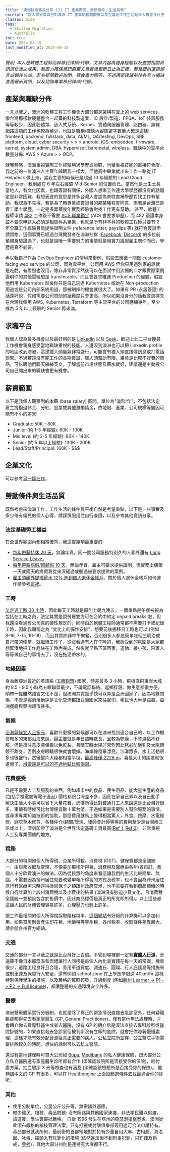 ```yaml
---
title: "澳洲技術移民分享 (2) IT 產業概況、勞動條件、生活品質"
excerpt: "跟大家分享自己對澳洲 IT 產業的粗略觀察以及在當地工作生活起來大概會長什麼樣子"
classes: wide
tags:
  - Skilled Migration
  - Australia
toc: true
date: 2024-04-15
last_modified_at: 2025-08-15
---
```


*聲明: 本人是軟體工程師而非移民律師/代辦，文章內容為自身經驗以及查閱相關資訊消化後之成果，我盡力確保資訊直至文章最後更新日止為正確，若見錯誤還請留言或郵件告知。若有疑問歡迎詢問，我會盡力回答，不過還是建議前往各官方網站查證最新資訊，以及諮詢專業移民律師/代辦。*

## 產業與職缺分佈

一言以蔽之，澳洲的軟體工程工作機會大部分都是架構在雲上的 web services，像台灣那樣軟硬體整合一起賣的科技製造業、IC 設計/製造、FPGA、IoT 裝置服務等等較少，因此韌體類、嵌入式系統、Kernel、實體伺服器管理、路由器、無線網路這類的工作也較為稀少，也就是職稱/職缺內容關鍵字數量大概是這樣: frontend, backend, fullstack, data, AI/ML, QA/testing, DevOps, SRE, platform, cloud, cyber security > > > android, iOS, embedded, firmware, kernel, system admin, DBA, hypervisor, baremetal, wireless。職缺中的雲平台數量分佈: AWS > Azure > > GCP。

就我體感，澳洲重視實際工作經驗勝過學歷或證照，也蠻重視技能的直接符合度。我之前的一位澳洲人主管年齡跟我一樣大，但他高中畢業就出來工作一路從 IT Helpdesk 做上來，當我主管的時候已是超過 10 年經驗的 Lead Cloud Engineer，我則處在 6 年左右經驗 Mid-Senior 的位置而已。當然他是土生土長當地人，有文化因素，也跟簽證有關係，外國人想來工作連大學學歷都沒有的話鐵定是非常困難，我想表達的意思是許多台灣人會認為來唸書補學歷對找工作有幫助，我認為不見得，若是為了轉專業或簽證目的那某種程度同意，但若是台灣已是資工學士學歷，一定是多累積幾年實務經驗會對找工作更有幫助。 甚至，軟體工程師申請 [482][482] 工作簽不需要 [ACS 職業鑑定](https://www.acs.org.au/msa.html) (ACS 會要求學歷)，而 482 簽證本身並不要求申請人必須是相關科系畢業，也就是所有非本科的軟體工程師只要有 2 年全職工作經驗且能提供證明文件 (reference letter, payslips 等) 就符合簽證申請資格。這個事實已經過台灣開發者在澳洲社群 ([Facebook][1], [Discord][2]) 的多位前輩親身驗證過了，也就是說唯一需要努力的事情就是用實力說服雇主聘你而已，學歷是真不必要。

再以我自己作為 DevOps Engineer 的情境來舉例，假設去應徵一間做 customer facing web service 的公司，同為雲平台，公司用 AWS 但你只用過別家的話就是吃虧，有證照也沒用，除非非常資深然後可以在面試中用流暢的口才跟實際案例證明你的其他雲經驗是 transferable。而且會要求維運 Production 的經驗，假設他們用 Kubernetes 然後你只是自己玩過 Kubernetes 或說在 Non-production 用過或是公司內部系統用過，那被刷掉的機會就很大了。如果有 PR (永居簽證) 的話還好說，假如需要公司贊助的話難度只會更高。所以如果沒身分的話我會選擇先在台灣找個用 AWS, Kubernetes, Terraform 等主流平台的公司磨練幾年，至少成為 5 年以上經驗的 Senior 再來澳。

## 求職平台

我個人認為最多機會以及最好用的是 [LinkedIn](https://www.linkedin.com/) 以及 [Seek](https://www.seek.com.au/)，歡迎上此二平台搜尋工作機會親身感受當地職缺重視的技能。人還沒到澳洲也可以把 LinkedIn profile 的地區改到澳洲，這邊獵人頭風氣非常盛行，可能會有獵人頭直接傳訊息或打電話聯繫。不過若還沒有能工作的長期簽證，獵人頭幫助有限，畢竟是比較不好賣的商品，可以跟他們聊天練練英文，了解當前市場狀態及薪水就好，建議還是主動投公司自己開出來的職缺會更有機會。

## 薪資範圍

以下是我個人觀察到的本薪 (base salary) 區間，單位為"澳幣/年"，不包括法定雇主提撥退休金、分紅、股票或其他激勵獎金，依地點、產業、公司規模等變因可能有不小的差異:

- Graduate: 50K - 80K
- Junior (約 1-3 年經驗): 60K - 100K
- Mid level (約 2-5 年經驗): 80K - 140K
- Senior (約 5 年以上經驗): 130K - 200K
- Lead/Staff/Principal: 160K - $$$

## 企業文化

可以參考[另一篇拙作](/zh-tw/cultural-experience-of-software-industry-in-taiwan-and-australia)。

## 勞動條件與生活品質

既然考慮來澳洲工作，工作生活的條件與平衡自然是考量重點，以下是一些事實及多少帶有偏見的個人心得，請謹慎服用並自行查證，以及參考其他資訊分享。

### 法定基礎勞工權益

在全世界範圍內都相當優秀，我這提幾項最重要的:
- [每年帶薪特休 20 天][20]，無論年資。同一間公司服務特別久的人額外還有 [Long Service Leave](https://www.fairwork.gov.au/leave/long-service-leave)。
- [每年帶薪病假/照顧假 10 天][10]，無論年資。雇主可要求提供證明，但實務上偶爾一天或兩天的病假我從來沒碰過或聽過被要求提供的案例。
- [雇主須額外提撥薪水 12% 進到個人退休金帳戶][12]。關於個人退休金帳戶如何運作請參考[這裡][withdraw_super]。

### 工時

[法定週工時 38 小時][38]，因此每天工時就是原則上朝九晚五，一個重點是午餐被視為包括在工時之內，法定其實是說勞雇雙方可在合約中約定 unpaid breaks 啦，但我還沒看過有公司真的硬性規定的，同時由於軟體工程師通常都不需要打卡或記錄工時，因此我願稱之為 "文化上的彈性安排"，想要前後挪移日工時也可以 (例如 8-16, 7-15, 10-18)，而且其實除非中午聚餐，否則很多人都是簡單吃個三明治或自己帶的便當，就繼續工作了，從沒看過有人在午睡的，我感受到的氛圍是大家都想緊湊地把工作趕快在工時內完成，然後就早點下班回家，運動、接小孩、陪家人等等做自己的事情去了，沒在拖泥帶水的。

### 地緣因素

身為離亞洲最近的英語系 ([五眼聯盟](https://zh.wikipedia.org/wiki/%E4%BA%94%E7%9C%BC%E8%81%AF%E7%9B%9F)) 國家，時差最多 3 小時，飛機直飛東岸大城約 8.5 - 9.5 小時為五眼聯盟最少，不論電話聯絡、返鄉探親、做生意都很方便。 順帶一提雖然語言文化不是，但澳洲其實幾乎快可以算是亞洲國家了，因為地緣關係，不管是經濟活動還是文化交流都跟亞洲國家來往密切，移民也大半是亞裔，亞洲餐廳與亞洲超市甚多。

### 氣候

[沿海氣候宜人且多元](https://en.wikipedia.org/wiki/Climate_of_Australia)，喜歡什麼樣的氣候都可以在澳洲找到適合自己的，以工作機會較多的東部沿海來說，最主要就是年日照時數長，且較為乾燥，不會濕黏不舒服，但是須注意皮膚保養以免乾裂，且晴天時太陽非常烈因此務必防曬乳及太陽眼鏡不離身，否則皮膚眼睛很快就會壞掉。海岸線風景漂亮，沙灘眾多，水上活動很多也很盛行，然後整片大陸都相當平坦，[最高峰僅 2228 m](https://en.wikipedia.org/wiki/Mount_Kosciuszko)，喜愛大山的朋友就很遺憾了，[滑雪還是可以的不過地點比較侷限](https://en.wikipedia.org/wiki/Skiing_in_Australia)。

### 花費感受

凡是不需要人工及服務的東西，例如超市中的食品、民生用品、能大量生產的商品 (包括手機電腦等電子產品) 價格都跟台灣差不多，因此在家自己煮以及自己動手解決生活大小事可以省下大量花費，房價所得比對普通打工人來說還是比台灣好很多，車價有時候可比台灣便宜數十萬台幣。不過如果是需要別人幫你服務的事情，或尋求專業知識技術的協助，那麼費用就馬上變得相當驚人，外食、按摩、水電維修、庭院草木修剪、各種仲介/顧問/管理、律師會計師等等的費用至少是台灣兩三倍或以上，深刻印證了澳洲是全世界法定基礎工資最高([Ref 1](https://zh.wikipedia.org/wiki/%E5%90%84%E5%9C%8B%E6%9C%80%E4%BD%8E%E5%B7%A5%E8%B3%87%E5%88%97%E8%A1%A8), [Ref 2](https://www.fairwork.gov.au/pay-and-wages/minimum-wages#national))，非常重視人工及專業價值的地方。

### 稅務

大部分的稅例如個人所得税、企業所得稅、消費稅 (GST)、健保費都是全國統一，由聯邦收取及管理，不像美加那樣所得稅、消費稅及醫療由各州/省自訂。我個人十分欣賞澳洲的做法，因為從民眾的角度來看這讓我們的生活比較簡單、無腦，不需要因為換州居住就要改變申報所得稅的方式及税率，也不會因為跨州居住旅行有醫療需求時還得換醫保卡之類跟州政府交涉，也不需要在看到商品標價的時候自行計算加上該州消費稅以及小費後的結果 (澳洲沒有強迫小費文化，且消費稅全國統一並預設包含於售價中，因此商品標價是真正的所見即所得)。以上這些都這讓人民的財務管理容易許多，心理壓力也輕上許多。

跟工作最相關的個人所得稅採取階梯稅率，[這個網站](https://paycalculator.com.au/)有好用的計算機可以多加利用。如果買房則會產生印花稅、地價稅等等州稅，各州税率、收取條件差異頗大，請參閱各州官方網站。

### 交通

交通的部分一言以蔽之就是比台灣好上百倍。不管到哪裡都一定有[**實體人行道**](https://twitter.com/TransportforNSW/status/1765558841855574361)，車速雖不像日本那麼溫和但禮讓行人同樣是每個人內化並實踐在每一天的常識，機車很少，道路工程良好且合理，善用車道寬度、減速丘、圓環、行人庇護島等措施來控制車速及保障行人安全，還有例如 school zone 在上學放學限速 40km/hr 這樣特別保護學生的措施，以及嚴格的駕照核發、升級制度 (例如[新州 Learner -> P1 -> P2 -> Full license](https://www.service.nsw.gov.au/guide/getting-a-nsw-driver-licence))，都讓整體的交通環境安全許多。

### 醫療

澳洲醫療體系實行分級制，也就是除了真正的緊急情況直接去急診室外，任何疑難雜症都得先去看家庭醫生 (GP, General Practitioner)，僅有當他無法處理時，才會轉介你去看專科醫生或者去醫院，沒有 GP 的轉介信是沒法直接去專科診所或醫院掛號的，如果直接殺去急診室但被判斷沒有立即的危險，就會把你晾著慢慢處理，這樣才能有效分配資源給真正需要的病人。公私立院所並存，公立醫院手術需要排隊較久的時間，想快的話則可以去私立醫院。

還沒有當地健保時可買大公司如 [Bupa](https://www.bupa.com.au/health-insurance/cover/overseas-visitors), [Medibank](https://www.medibank.com.au/overseas-health-insurance/) 的私人健康保險，跟大部分公立私立醫院還有家庭醫生診所都有合作 (須確認該院所是否接受你的保險)，給付處方藥，抽血驗尿 X 光等檢查也有涵蓋 (須確認該檢驗所是否接受你的保險)。 能夠講中文的 GP 有很多，可以在 [Healthengine](https://healthengine.com.au/) 上面設篩選條件去找最適合你的診所。

### 其他

- 使用公制單位，公里公斤公升等，無需額外適應。
- 較少難民、槍枝、毒品問題: 沒有陸路與其他國家連接，非法移民難以偷渡，旅遊簽、學生簽審批嚴格。 自從 1996 發生在塔州的[亞瑟港槍擊案](https://zh.wikipedia.org/wiki/%E4%BA%9A%E7%91%9F%E6%B8%AF%E6%9E%AA%E5%87%BB%E6%A1%88)後，澳洲從此頒布嚴格的槍枝管理法案，只有打獵或射擊俱樂部等用途可合法申請持有。 毒品部分就我所知，最前衛的首都領地對於持有少量自用大麻、古柯鹼、海洛因、冰毒、搖頭丸有除罪化的措施 (依然違法但不到刑事犯罪，只罰錢及勒戒，[參考](https://www.abc.net.au/news/2023-10-28/canberra-drug-decriminalisation-laws-begin-today/103032128))，其他大部分州則是連持有大麻都不行。

[20]: <https://www.fairwork.gov.au/leave/annual-leave#how-much-annual-leave-an-employee-gets>
[10]: <https://www.fairwork.gov.au/leave/sick-and-carers-leave#paid-sick-leave>
[12]: <https://www.ato.gov.au/businesses-and-organisations/super-for-employers/paying-super-contributions/how-much-super-to-pay#ato-Yoursuperguaranteeobligations>
[withdraw_super]: <https://moneysmart.gov.au/how-super-works>
[38]: <https://www.fairwork.gov.au/employment-conditions/hours-of-work-breaks-and-rosters/hours-of-work#maximum-weekly-hours>
[482]: <https://immi.homeaffairs.gov.au/visas/getting-a-visa/visa-listing/temporary-skill-shortage-482/medium-term-stream>

[1]: <https://www.facebook.com/groups/tw.devs.in.au/>
[2]: <https://discord.gg/23KQEcE>
